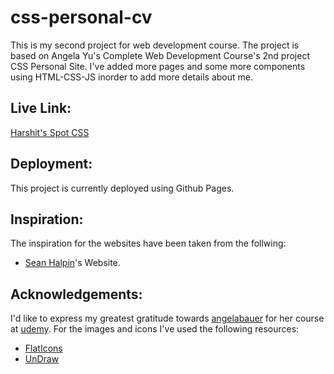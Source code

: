 # css-personal-cv
This is my second project for web development course. The project is based on Angela Yu's Complete Web Development Course's 2nd project CSS Personal Site. I've added more pages and some more components using HTML-CSS-JS inorder to add more details about me.

## Live Link:
[Harshit's Spot CSS](https://harshit-saraswat.github.io/css-personal-cv/)

## Deployment:
This project is currently deployed using Github Pages.

## Inspiration:
The inspiration for the websites have been taken from the follwing:
* [Sean Halpin](http://seanhalpin.io/)'s Website.

## Acknowledgements:
I'd like to express my greatest gratitude towards [angelabauer](https://github.com/angelabauer) for her course at [udemy](https://www.udemy.com/course/the-complete-web-development-bootcamp/).
For the images and icons I've used the following resources:
* [FlatIcons](https://www.flaticon.com/)
* [UnDraw](https://undraw.co/)